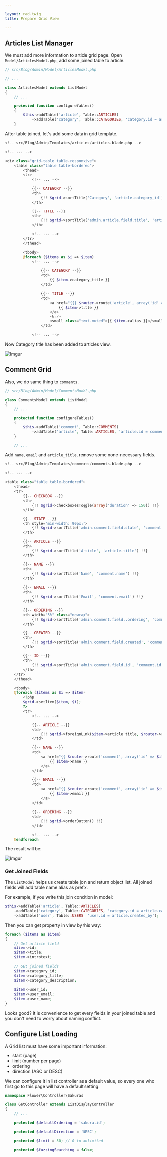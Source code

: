 ```yaml
---

layout: rad.twig
title: Prepare Grid View

---
```


## Articles List Manager

We must add more information to article grid page. Open `Model/ArticlesModel.php`, add some joined table to article.

``` php
// src/Blog/Admin/Model/ArticlesModel.php

// ...

class ArticlesModel extends ListModel
{
	// ...

	protected function configureTables()
	{
		$this->addTable('article', Table::ARTICLES)
        	->addTable('category', Table::CATEGORIES, 'category.id = article.category_id');
	}
```

After table joined, let's add some data in grid template.

``` php
<!-- src/Blog/Admin/Templates/articles/articles.blade.php -->

<!-- ... -->

<div class="grid-table table-responsive">
    <table class="table table-bordered">
        <thead>
        <tr>
            <!-- ... -->

            {{-- CATEGORY --}}
            <th>
                {!! $grid->sortTitle('Category', 'article.category_id') !!}
            </th>

            {{-- TITLE --}}
            <th>
                {!! $grid->sortTitle('admin.article.field.title', 'article.title') !!}
            </th>

            <!-- ... -->
        </tr>
        </thead>

        <tbody>
        @foreach ($items as $i => $item)
            <!-- ... -->

                {{-- CATEGORY --}}
                <td>
                    {{ $item->category_title }}
                </td>

                {{-- TITLE --}}
                <td>
                    <a href="{{{ $router->route('article', array('id' => $item->id)) }}}">
                        {{ $item->title }}
                    </a>
                    <br/>
                    <small class="text-muted">{{ $item->alias }}</small>
                </td>

            <!-- ... -->
```

Now Category title has been added to articles view.

![Imgur](http://i.imgur.com/Yeezqqs.jpg)

## Comment Grid

Also, we do same thing to `comments`.

``` php
// src/Blog/Admin/Model/CommentsModel.php

class CommentsModel extends ListModel
{
	// ...

	protected function configureTables()
	{
		$this->addTable('comment', Table::COMMENTS)
			->addTable('article', Table::ARTICLES, 'article.id = comment.article_id');
	}

	// ...
```

Add `name`, `email` and `article_title`, remove some none-necessary fields.

``` php
<!-- src/Blog/Admin/Templates/comments/comments.blade.php -->

<!-- ... -->

<table class="table table-bordered">
    <thead>
    <tr>
        {{-- CHECKBOX --}}
        <th>
            {!! $grid->checkboxesToggle(array('duration' => 150)) !!}
        </th>

        {{-- STATE --}}
        <th style="min-width: 90px;">
            {!! $grid->sortTitle('admin.comment.field.state', 'comment.state') !!}
        </th>

        {{-- ARTICLE --}}
        <th>
            {!! $grid->sortTitle('Article', 'article.title') !!}
        </th>

        {{-- NAME --}}
        <th>
            {!! $grid->sortTitle('Name', 'comment.name') !!}
        </th>

        {{-- EMAIL --}}
        <th>
            {!! $grid->sortTitle('Email', 'comment.email') !!}
        </th>

        {{-- ORDERING --}}
        <th width="5%" class="nowrap">
            {!! $grid->sortTitle('admin.comment.field,.ordering', 'comment.ordering') !!} {!! $grid->saveorderButton() !!}
        </th>

        {{-- CREATED --}}
        <th>
            {!! $grid->sortTitle('admin.comment.field.created', 'comment.created') !!}
        </th>

        {{-- ID --}}
        <th>
            {!! $grid->sortTitle('admin.comment.field.id', 'comment.id') !!}
        </th>
    </tr>
    </thead>

    <tbody>
    @foreach ($items as $i => $item)
        <?php
        $grid->setItem($item, $i);
        ?>
        <tr>
            <!-- ... -->

            {{-- ARTICLE --}}
            <td>
                {!! $grid->foreignLink($item->article_title, $router->route('article', array('id' => $item->article_id))) !!}
            </td>

            {{-- NAME --}}
            <td>
                <a href="{{ $router->route('comment', array('id' => $item->id)) }}">
                    {{ $item->name }}
                </a>
            </td>

            {{-- EMAIL --}}
            <td>
                <a href="{{ $router->route('comment', array('id' => $item->id)) }}">
                    {{ $item->email }}
                </a>
            </td>

            {{-- ORDERING --}}
            <td>
                {!! $grid->orderButton() !!}
            </td>

            <!-- ... -->
    @endforeach
```

The result will be:

![Imgur](http://i.imgur.com/6E5l53f.jpg)

### Get Joined Fields

The `ListModel` helps us create table join and return object list. All joined fields will add table name alias as prefix.

For example, if you write this join condition in model:

```php
$this->addTable('article', Table::ARTICLES)
    ->addTable('category', Table::CATEGORIES, 'category.id = article.category_id')
    ->addTable('user', Table::USERS, 'user.id = article.created_by');
```

Then you can get property in view by this way:

```php
foreach ($items as $item)
{
    // Get article field
    $item->id;
    $item->title;
    $item->introtext;
    
    // GEt joined fields
    $item->category_id;
    $item->category_title;
    $item->category_description;
    
    $item->user_id;
    $item->user_email;
    $item->user_name;
}
```

Looks good? It is convenience to get every fields in your joined table and you don't need to worry about naming conflict. 

## Configure List Loading

A Grid list must have some important information:
- start (page)
- limit (number per page)
- ordering
- direction (ASC or DESC)

We can configure it in list controller as a default value, so every one who first go to this page will have a default setting.

```php
namespace Flower\Controller\Sakuras;

class GetController extends ListDisplayController
{
	// ...

	protected $defaultOrdering = 'sakura.id';

	protected $defaultDirection = 'DESC';

	protected $limit = 50; // 0 to unlimited

	protected $fuzzingSearching = false;
```
